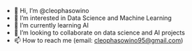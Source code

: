 - 👋 Hi, I’m @cleophasowino
- 👀 I’m interested in Data Science and Machine Learning 
- 🌱 I’m currently learning AI
- 💞️ I’m looking to collaborate on data science and AI projects
- 📫 How to reach me (email: cleophasowino95@gmail.com)

<!---
cleophasowino/cleophasowino is a ✨ special ✨ repository because its `README.md` (this file) appears on your GitHub profile.
You can click the Preview link to take a look at your changes.
--->
